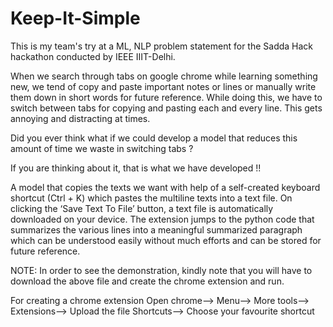 # Keep-It-Simple

This is my team's try at a ML, NLP problem statement for the Sadda Hack hackathon conducted by IEEE IIIT-Delhi.

When we search through tabs on google chrome while learning something new, we tend of copy and paste important notes or lines or manually write them down in short words for future reference. While doing this, we have to switch between tabs for copying and pasting each and every line. This gets annoying and distracting at times.

Did you ever think what if we could develop a model that reduces this amount of time we waste in switching tabs ?

If you are thinking about it, that is what we have developed !!

A model that copies the texts we want with help of a self-created keyboard shortcut (Ctrl + K) which pastes the multiline texts into a text file. On clicking the ‘Save Text To File’ button, a text file is automatically downloaded on your device. The extension jumps to the python code that summarizes the various lines into a meaningful summarized paragraph which can be understood easily without much efforts and can be stored for future reference.

NOTE: In order to see the demonstration, kindly note that you will have to download the above file and create the chrome extension and run. 

For creating a chrome extension
Open chrome--> Menu--> More tools--> Extensions--> Upload the file
Shortcuts--> Choose your favourite shortcut
